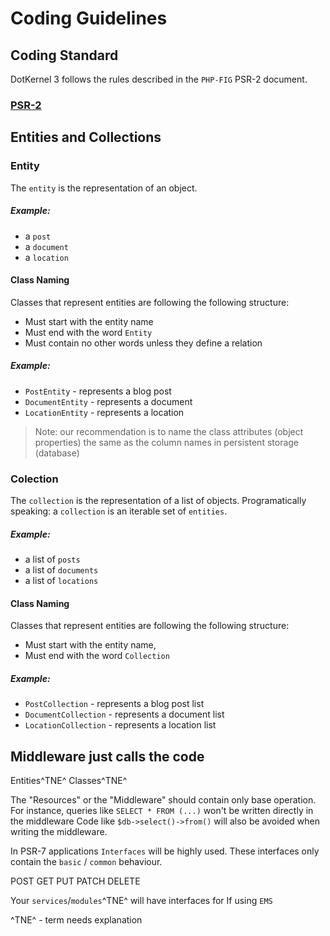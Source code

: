 # Coding Guidelines

## Coding Standard
DotKernel 3 follows the rules described in the `PHP-FIG` PSR-2 document.

### [PSR-2](../PSR/PSR-2.md)

## Entities and Collections

### Entity

The `entity` is the representation of an object.

##### Example:
* a `post`
* a `document`
* a `location`

#### Class Naming
Classes that represent entities are following the following structure:
 * Must start with the entity name
 * Must end with the word `Entity`
 * Must contain no other words unless they define a relation

##### Example:
 * `PostEntity` - represents a blog post
 * `DocumentEntity` - represents a document
 * `LocationEntity` - represents a location

> Note: our recommendation is to name the class attributes (object properties) the same as the column names in persistent storage (database)

### Colection

The `collection` is the representation of a list of objects.
Programatically speaking: a `collection` is an iterable set of `entities`.


##### Example:
* a list of `posts`
* a list of `documents`
* a list of `locations`

#### Class Naming
Classes that represent entities are following the following structure:
 * Must start with the entity name,
 * Must end with the word `Collection`

##### Example:
 * `PostCollection` - represents a blog post list
 * `DocumentCollection` - represents a document list
 * `LocationCollection` - represents a location list



## Middleware just calls the code
Entities^TNE^ Classes^TNE^

The "Resources" or the "Middleware" should contain only base operation.
For instance, queries like `SELECT * FROM (...)` won't be written directly in the middleware
Code like `$db->select()->from()` will also be avoided when writing the middleware.


In PSR-7 applications `Interfaces` will be highly used. These interfaces only contain the `basic` / `common` behaviour.


POST
GET
PUT
PATCH
DELETE

Your `services`/`modules`^TNE^ will have interfaces for
If using `EMS`

^TNE^ - term needs explanation
